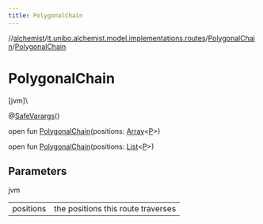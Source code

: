 ```yaml
---
title: PolygonalChain
---
```

//[alchemist](../../../index.html)/[it.unibo.alchemist.model.implementations.routes](../index.html)/[PolygonalChain](index.html)/[PolygonalChain](-polygonal-chain.html)



# PolygonalChain



[jvm]\




@[SafeVarargs](https://docs.oracle.com/javase/8/docs/api/java/lang/SafeVarargs.html)()



open fun [PolygonalChain](-polygonal-chain.html)(positions: [Array](https://kotlinlang.org/api/latest/jvm/stdlib/kotlin/-array/index.html)<[P](../../it.unibo.alchemist.model.implementations.layers/-step-layer/index.html)>)

open fun [PolygonalChain](-polygonal-chain.html)(positions: [List](https://docs.oracle.com/javase/8/docs/api/java/util/List.html)<[P](../../it.unibo.alchemist.model.implementations.layers/-step-layer/index.html)>)



## Parameters


jvm

| | |
|---|---|
| positions | the positions this route traverses |




